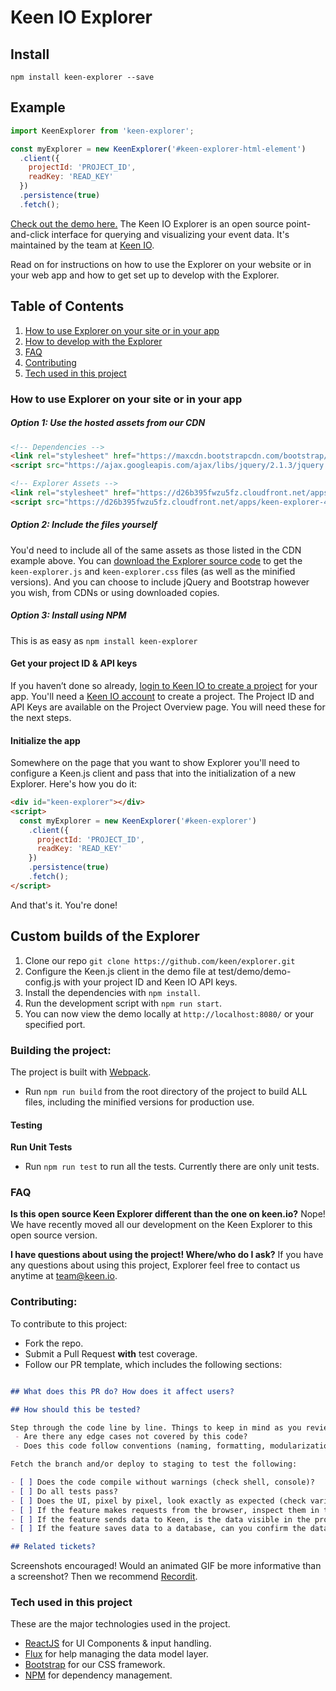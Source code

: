 # Keen IO Explorer

## Install

```ssh
npm install keen-explorer --save
```
## Example

```javascript
import KeenExplorer from 'keen-explorer';

const myExplorer = new KeenExplorer('#keen-explorer-html-element')
  .client({
    projectId: 'PROJECT_ID',
    readKey: 'READ_KEY'
  })
  .persistence(true)
  .fetch();
```

[Check out the demo here.](https://keen.github.io/explorer/) The Keen IO Explorer is an open source point-and-click interface for querying and visualizing your event data. It's maintained by the team at [Keen IO](https://keen.io/).

Read on for instructions on how to use the Explorer on your website or in your web app and how to get set up to develop with the Explorer.

## Table of Contents
1. [How to use Explorer on your site or in your app](#how-to-use-explorer-on-your-site-or-in-your-app)
2. [How to develop with the Explorer](#how-to-develop-with-the-explorer)
3. [FAQ](#faq)
4. [Contributing](#contributing)
5. [Tech used in this project](#tech-used-in-this-project)

### How to use Explorer on your site or in your app

##### Option 1: Use the hosted assets from our CDN

```html
<!-- Dependencies -->
<link rel="stylesheet" href="https://maxcdn.bootstrapcdn.com/bootstrap/3.3.5/css/bootstrap.min.css">
<script src="https://ajax.googleapis.com/ajax/libs/jquery/2.1.3/jquery.min.js"></script>

<!-- Explorer Assets -->
<link rel="stylesheet" href="https://d26b395fwzu5fz.cloudfront.net/apps/keen-explorer-4.0.3.min.css">
<script src="https://d26b395fwzu5fz.cloudfront.net/apps/keen-explorer-4.0.3.bundle.min.js"></script>
```

##### Option 2: Include the files yourself

You'd need to include all of the same assets as those listed in the CDN example above. You can [download the Explorer source code](https://github.com/keen/explorer/archive/master.zip) to get the `keen-explorer.js` and `keen-explorer.css` files (as well as the minified versions). And you can choose to include jQuery and Bootstrap however you wish, from CDNs or using downloaded copies.

##### Option 3: Install using NPM

This is as easy as `npm install keen-explorer`

#### Get your project ID & API keys

If you haven’t done so already, [login to Keen IO to create a project](https://keen.io/add-project) for your app. You'll need a [Keen IO account](https://keen.io/signup?s=explorer) to create a project. The Project ID and API Keys are available on the Project Overview page. You will need these for the next steps.

#### Initialize the app

Somewhere on the page that you want to show Explorer you'll need to configure a Keen.js client and pass that into the initialization of a new Explorer. Here's how you do it:

```html
<div id="keen-explorer"></div>
<script>
  const myExplorer = new KeenExplorer('#keen-explorer')
    .client({
      projectId: 'PROJECT_ID',
      readKey: 'READ_KEY'
    })
    .persistence(true)
    .fetch();
</script>
```

And that's it. You're done!

## Custom builds of the Explorer

  1. Clone our repo `git clone https://github.com/keen/explorer.git`
  2. Configure the Keen.js client in the demo file at test/demo/demo-config.js with your project ID and Keen IO API keys.
  3. Install the dependencies with `npm install`.
  4. Run the development script with `npm run start`.
  5. You can now view the demo locally at `http://localhost:8080/` or your specified port.

### Building the project:

The project is built with [Webpack](https://github.com/webpack/webpack).

* Run `npm run build` from the root directory of the project to build ALL files, including the minified versions for production use.

#### Testing

**Run Unit Tests**
* Run `npm run test` to run all the tests. Currently there are only unit tests.

### FAQ

**Is this open source Keen Explorer different than the one on keen.io?**
Nope! We have recently moved all our development on the Keen Explorer to this open source version.  

**I have questions about using the project! Where/who do I ask?**
If you have any questions about using this project, Explorer feel free to contact us anytime at [team@keen.io](mailto:team@keen.io).

### Contributing:
To contribute to this project:

* Fork the repo.
* Submit a Pull Request **with** test coverage.
* Follow our PR template, which includes the following sections:

```markdown

## What does this PR do? How does it affect users?

## How should this be tested?

Step through the code line by line. Things to keep in mind as you review:
 - Are there any edge cases not covered by this code?
 - Does this code follow conventions (naming, formatting, modularization, etc) where applicable?

Fetch the branch and/or deploy to staging to test the following:

- [ ] Does the code compile without warnings (check shell, console)?
- [ ] Do all tests pass?
- [ ] Does the UI, pixel by pixel, look exactly as expected (check various screen sizes, including mobile)?
- [ ] If the feature makes requests from the browser, inspect them in the Web Inspector. Do they look as expected (parameters, headers, etc)?
- [ ] If the feature sends data to Keen, is the data visible in the project if you run an extraction (include link to collection/query)?
- [ ] If the feature saves data to a database, can you confirm the data is indeed created in the database?

## Related tickets?

```

Screenshots encouraged! Would an animated GIF be more informative than a screenshot? Then we recommend [Recordit](http://recordit.co/).

### Tech used in this project

These are the major technologies used in the project.

* [ReactJS](https://facebook.github.io/react/) for UI Components & input handling.
* [Flux](https://facebook.github.io/flux/) for help managing the data model layer.
* [Bootstrap](https://getbootstrap.com/) for our CSS framework.
* [NPM](https://www.npmjs.org/) for dependency management.

